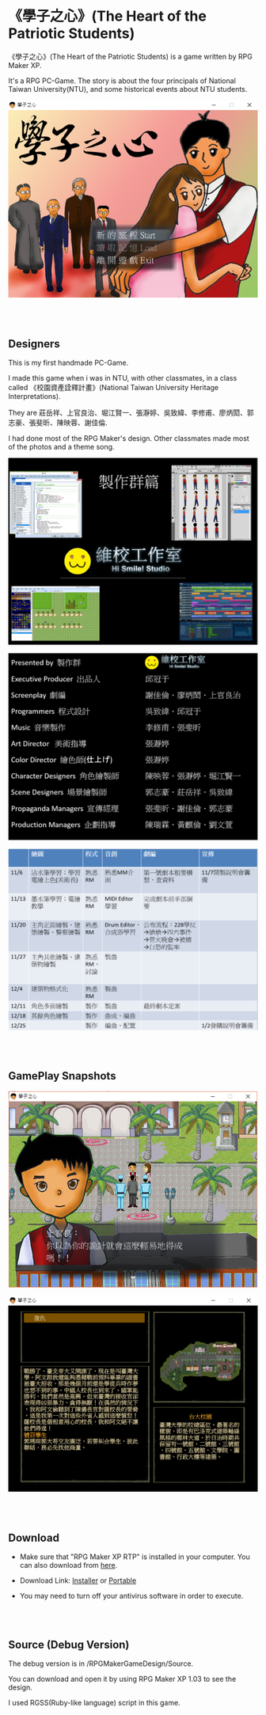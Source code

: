# 《學子之心》(The Heart of the Patriotic Students)

《學子之心》(The Heart of the Patriotic Students) is a game written by RPG Maker XP.

It's a RPG PC-Game. The story is about the four principals of National Taiwan University(NTU), and some historical events about NTU students.  

![](Images/Snapshot1.png)

<br><br/>

## Designers

This is my first handmade PC-Game.

I made this game when i was in NTU, with other classmates, in a class called 《校園資產詮釋計畫》(National Taiwan University Heritage Interpretations).  

They are 莊岳祥、上官良治、堀江賢一、張瀞婷、吳致緯、李修甫、廖炳閎、郭志豪、張斐昕、陳映蓉、謝佳倫.  

I had done most of the RPG Maker's design. Other classmates made most of the photos and a theme song.  

![](Images/Designers1.png)

![](Images/Designers2.png)

![](Images/Designers3.png)

<br><br/>

## GamePlay Snapshots

![](Images/Snapshot2.png)

![](Images/Snapshot3.png)

<br><br/>

## Download

* Make sure that "RPG Maker XP RTP" is installed in your computer. You can also download from [here](/Builds/xp_rtp104e.exe).

* Download Link: [Installer](/Builds/《學子之心》1.01Installer.exe) or [Portable](/Builds/《學子之心》1.01Portable.exe) 

* You may need to turn off your antivirus software in order to execute.

<br><br/>

## Source (Debug Version)

The debug version is in /RPGMakerGameDesign/Source.

You can download and open it by using RPG Maker XP 1.03 to see the design.  

I used RGSS(Ruby-like language) script in this game.  
